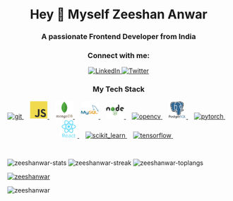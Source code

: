 <h1 align="center">Hey 👋 Myself Zeeshan Anwar</h1>
<h3 align="center">A passionate Frontend Developer from India</h3>

<h3 align="center">Connect with me:</h3>
<p align="center">
<a href="https://linkedin.com/in/zeeshanwar-524836" target="_blank">
    <img src="https://img.shields.io/badge/LinkedIn-blue?style=for-the-badge&logo=linkedin" alt="LinkedIn">
  </a>
  <a href="https://twitter.com/mainhoonzee" target="_blank">
    <img src="https://img.shields.io/badge/Twitter-blue?style=for-the-badge&logo=twitter" alt="Twitter">
  </a>
</p>

<h3 align="center">My Tech Stack</h3>
  <!-- <img height="5" /> -->
<p align="center">
  <a href="https://git-scm.com/" target="_blank" rel="noreferrer">
    <img src="https://www.vectorlogo.zone/logos/git-scm/git-scm-icon.svg" alt="git" width="40" height="40"/>
  </a>
  <img width="10" />
  <a href="https://developer.mozilla.org/en-US/docs/Web/JavaScript" target="_blank" rel="noreferrer">
    <img src="https://raw.githubusercontent.com/devicons/devicon/master/icons/javascript/javascript-original.svg" alt="javascript" width="40" height="40"/>
  </a>
  <img width="10" />
  <a href="https://www.mongodb.com/" target="_blank" rel="noreferrer">
    <img src="https://raw.githubusercontent.com/devicons/devicon/master/icons/mongodb/mongodb-original-wordmark.svg" alt="mongodb" width="40" height="40"/>
  </a>
  <img width="10" />
  <a href="https://www.mysql.com/" target="_blank" rel="noreferrer">
    <img src="https://raw.githubusercontent.com/devicons/devicon/master/icons/mysql/mysql-original-wordmark.svg" alt="mysql" width="40" height="40"/>
  </a>
  <img width="10" />
  <a href="https://nodejs.org" target="_blank" rel="noreferrer">
    <img src="https://raw.githubusercontent.com/devicons/devicon/master/icons/nodejs/nodejs-original-wordmark.svg" alt="nodejs" width="40" height="40"/>
  </a>
  <img width="10" />
  <a href="https://opencv.org/" target="_blank" rel="noreferrer">
    <img src="https://www.vectorlogo.zone/logos/opencv/opencv-icon.svg" alt="opencv" width="40" height="40"/>
  </a>
  <img width="10" />
  <a href="https://www.postgresql.org" target="_blank" rel="noreferrer">
    <img src="https://raw.githubusercontent.com/devicons/devicon/master/icons/postgresql/postgresql-original-wordmark.svg" alt="postgresql" width="40" height="40"/>
  </a>
  <img width="10" />
  <a href="https://pytorch.org/" target="_blank" rel="noreferrer">
    <img src="https://www.vectorlogo.zone/logos/pytorch/pytorch-icon.svg" alt="pytorch" width="40" height="40"/>
  </a>
  <img width="10" />
  <a href="https://reactjs.org/" target="_blank" rel="noreferrer">
    <img src="https://raw.githubusercontent.com/devicons/devicon/master/icons/react/react-original-wordmark.svg" alt="react" width="40" height="40"/>
  </a>
  <img width="10" />
  <a href="https://scikit-learn.org/" target="_blank" rel="noreferrer">
    <img src="https://upload.wikimedia.org/wikipedia/commons/0/05/Scikit_learn_logo_small.svg" alt="scikit_learn" width="40" height="40"/>
  </a>
  <img width="10" />
  <a href="https://www.tensorflow.org" target="_blank" rel="noreferrer">
    <img src="https://www.vectorlogo.zone/logos/tensorflow/tensorflow-icon.svg" alt="tensorflow" width="40" height="40"/>
  </a>
  <img width="10" />
</p>

<img height="5"/>

<!-- <br/> -->

<p aligh="center">
  <img src="https://github-readme-stats.vercel.app/api?username=zeeshanwar&theme=tokyonight&show_icons=true&locale=en" alt="zeeshanwar-stats" />
  <img src="https://github-readme-streak-stats.herokuapp.com/?user=zeeshanwar&theme=tokyonight" alt="zeeshanwar-streak" />
  <img src="https://github-readme-stats.vercel.app/api/top-langs?username=zeeshanwar&theme=tokyonight&show_icons=true&locale=en&layout=compact" alt="zeeshanwar-toplangs" />
</p>

<!-- <p>&nbsp;</p> -->

<p align="left"> <a href="https://github.com/ryo-ma/github-profile-trophy"><img src="https://github-profile-trophy.vercel.app/?username=zeeshanwar" alt="zeeshanwar" /></a> </p>

<p align="left"> <img src="https://komarev.com/ghpvc/?username=zeeshanwar&label=Profile%20views&color=0e75b6&style=flat" alt="zeeshanwar" /> </p>

<p></p>

<!--
**zeeshanwar/zeeshanwar** is a ✨ _special_ ✨ repository because its `README.md` (this file) appears on your GitHub profile.

Here are some ideas to get you started:

- 🔭 I’m currently working on ...
- 🌱 I’m currently learning ...
- 👯 I’m looking to collaborate on ...
- 🤔 I’m looking for help with ...
- 💬 Ask me about ...
- 📫 How to reach me: ...
- 😄 Pronouns: ...
- ⚡ Fun fact: ...
-->
